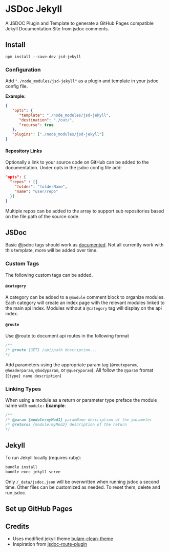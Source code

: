# JSDoc Jekyll

A JSDOC Plugin and Template to generate a GitHub Pages compatible Jekyll Documentation Site from jsdoc comments.

## Install

```
npm install --save-dev jsd-jekyll
```
### Configuration

Add `"./node_modules/jsd-jekyll"` as a plugin and template in your jsdoc config file.

**Example:**

```JSON
{
   "opts": {
      "template": "./node_modules/jsd-jekyll",
      "destination": "./out/",
      "recurse": true
   },
   "plugins": ["./node_modules/jsd-jekyll"]
}
```

#### Repository Links

Optionally a link to your source code on GitHub can be added to the documentation.
Under opts in the jsdoc config file add:

```json
"opts": {
  "repos" : [{
    "folder": "folderName",
    "name": "user/repo"
  }]
}
```

Multiple repos can be added to the array to support sub repositories based on the file path of the source code.

## JSDoc
Basic @jsdoc tags should work as [documented](https://jsdoc.app/). Not all currently work with this template, more will be added over time.

### Custom Tags
The following custom tags can be added.
#### `@category`  
A category can be added to a `@module` comment block to organize modules. Each category will create an index page with the relevant modules linked to the main api index.
Modules without a `@category` tag will display on the api index.

#### `@route`
Use @route to document api routes in the following format
``` js
/**
/* @route {GET} /api/path description...
*/
```
Add parameters using the appropriate param tag (`@routeparam`, `@headerparam`, `@bodyparam`, or `@queryparam`). All follow the `@param` fromat (`{type} name description`)
### Linking Types
When using a module as a return or parameter type preface the module name with `module:`
**Example**:
```js
/**
/* @param {module:myMod1} paramName description of the parameter
/* @returns {module:myMod2} description of the return
*/
```

## Jekyll
To run Jekyll locally (requires ruby):

``` bash
bundle install
bundle exec jekyll serve
```
Only `/_data/jsdoc.json` will be overwritten when running jsdoc a second time. Other files can be customized as needed. To reset them, delete and run jsdoc.

## Set up GitHub Pages

## Credits
- Uses modified jekyll theme [bulam-clean-theme](https://github.com/chrisrhymes/bulma-clean-theme#readme)
- Inspiration from [jsdoc-route-plugin](https://github.com/bvanderlaan/jsdoc-route-plugin#readme)
